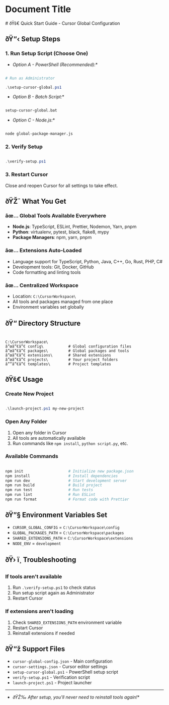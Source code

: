 # Document Title

﻿# ðŸš€ Quick Start Guide - Cursor Global Configuration

## ðŸ“‹ Setup Steps

### 1. Run Setup Script (Choose One)

* *Option A - PowerShell (Recommended):**

```powershell

# Run as Administrator

.\setup-cursor-global.ps1

```

* *Option B - Batch Script:**

```cmd

setup-cursor-global.bat

```

* *Option C - Node.js:**

```bash

node global-package-manager.js

```

### 2. Verify Setup

```powershell

.\verify-setup.ps1

```

### 3. Restart Cursor

Close and reopen Cursor for all settings to take effect.

## ðŸŽ¯ What You Get

### âœ… Global Tools Available Everywhere

- **Node.js**: TypeScript, ESLint, Prettier, Nodemon, Yarn, pnpm
- **Python**: virtualenv, pytest, black, flake8, mypy
- **Package Managers**: npm, yarn, pnpm

### âœ… Extensions Auto-Loaded

- Language support for TypeScript, Python, Java, C++, Go, Rust, PHP, C#
- Development tools: Git, Docker, GitHub
- Code formatting and linting tools

### âœ… Centralized Workspace

- Location: `C:\CursorWorkspace\`
- All tools and packages managed from one place
- Environment variables set globally

## ðŸ“ Directory Structure

```

C:\CursorWorkspace\
â”œâ”€â”€ config\           # Global configuration files
â”œâ”€â”€ packages\         # Global packages and tools
â”œâ”€â”€ extensions\       # Shared extensions
â”œâ”€â”€ projects\         # Your project folders
â””â”€â”€ templates\        # Project templates

```

## ðŸš€ Usage

### Create New Project

```powershell

.\launch-project.ps1 my-new-project

```

### Open Any Folder

1. Open any folder in Cursor
2. All tools are automatically available
3. Run commands like `npm install`, `python script.py`, etc.

### Available Commands

```bash

npm init                    # Initialize new package.json
npm install                 # Install dependencies
npm run dev                 # Start development server
npm run build               # Build project
npm run test                # Run tests
npm run lint                # Run ESLint
npm run format              # Format code with Prettier

```

## ðŸ”§ Environment Variables Set

- `CURSOR_GLOBAL_CONFIG` = `C:\CursorWorkspace\config`
- `GLOBAL_PACKAGES_PATH` = `C:\CursorWorkspace\packages`
- `SHARED_EXTENSIONS_PATH` = `C:\CursorWorkspace\extensions`
- `NODE_ENV` = `development`

## ðŸ› ï¸ Troubleshooting

### If tools aren't available

1. Run `.\verify-setup.ps1` to check status
2. Run setup script again as Administrator
3. Restart Cursor

### If extensions aren't loading

1. Check `SHARED_EXTENSIONS_PATH` environment variable
2. Restart Cursor
3. Reinstall extensions if needed

## ðŸ“ž Support Files

- `cursor-global-config.json` - Main configuration
- `cursor-settings.json` - Cursor editor settings
- `setup-cursor-global.ps1` - PowerShell setup script
- `verify-setup.ps1` - Verification script
- `launch-project.ps1` - Project launcher

- --

* *ðŸŽ‰ After setup, you'll never need to reinstall tools again!**
